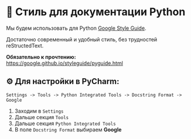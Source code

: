 # 🐍 Стиль для документации Python

Мы будем использовать для Python [Google Style Guide](https://google.github.io/styleguide/pyguide.html).

Достаточно современный и удобный стиль, без трудностей reStructedText.

**Обязательно к прочтению:** https://google.github.io/styleguide/pyguide.html

## ⚙️ Для настройки в PyCharm:

`Settings -> Tools -> Python Integrated Tools -> Docstring Format -> Google`
1. Заходим в `Settings`
2. Дальше секция `Tools`
3. Дальше секция `Python Integrated Tools`
4. В поле `Docstring Format` выбираем **Google**